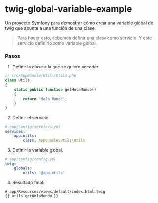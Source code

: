 twig-global-variable-example
============================

Un proyecto Symfony para demostrar cómo crear una variable global de twig que apunte a una función de una clase.

> Para hacer esto, debemos definir una clase como servicio. Y este servicio definirlo como variable global.

### Pasos

1) Definir la clase a la que se quiere acceder.
```php
// src/AppBundle/Utils/Utils.php
class Utils
{
    static public function getHolaMundo()
    {
        return 'Hola Mundo';
    }
}
```

2) Definir el servicio.
```yml
# app/config/services.yml
services:
    app.utils:
        class: AppBundle\Utils\Utils
```

3) Definir la variable global.
```yml
# app/config/config.yml
twig:
    globals:
        utils: '@app.utils'
```

4) Resultado final:
```twig
# app/Resources/views/default/index.html.twig
{{ utils.getHolaMundo }}
```

